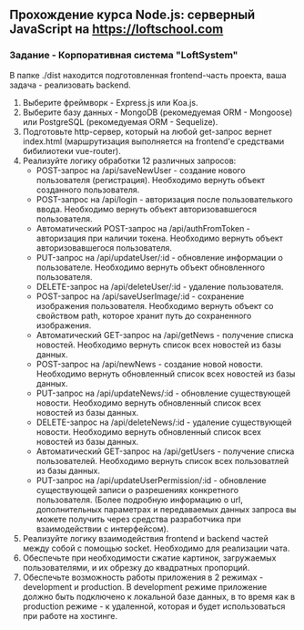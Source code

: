 ## Прохождение курса Node.js: серверный JavaScript на https://loftschool.com
### Задание -  Корпоративная система "LoftSystem"
В папке ./dist находится подготовленная frontend-часть проекта, ваша задача - реализовать backend.

1. Выберите фреймворк - Express.js или Koa.js.
2. Выберите базу данных - MongoDB (рекомедуемая ORM - Mongoose) или PostgreSQL (рекомедуемая ORM - Sequelize).
3. Подготовьте http-сервер, который на любой get-запрос вернет index.html (маршрутизация выполняется на frontend'e средствами бибилиотеки vue-router).
4. Реализуйте логику обработки 12 различных запросов:
   - POST-запрос на /api/saveNewUser - создание нового пользователя (регистрация). Необходимо вернуть объект созданного пользователя.
   - POST-запрос на /api/login - авторизация после пользователького ввода. Необходимо вернуть объект авторизовавшегося пользователя.
   - Автоматический POST-запрос на /api/authFromToken - авторизация при наличии токена. Необходимо вернуть объект авторизовавшегося пользователя.
   - PUT-запрос на /api/updateUser/:id - обновление информации о пользователе. Необходимо вернуть объект обновленного пользователя.
   - DELETE-запрос на /api/deleteUser/:id - удаление пользователя.
   - POST-запрос на /api/saveUserImage/:id - сохранение изображения пользователя. Необходимо вернуть объект со свойством path, которое хранит путь до сохраненного изображения.
   - Автоматический GET-запрос на /api/getNews - получение списка новостей. Необходимо вернуть список всех новостей из базы данных.
   - POST-запрос на /api/newNews - создание новой новости. Необходимо вернуть обновленный список всех новостей из базы данных.
   - PUT-запрос на /api/updateNews/:id - обновление существующей новости. Необходимо вернуть обновленный список всех новостей из базы данных.
   - DELETE-запрос на /api/deleteNews/:id - удаление существующей новости. Необходимо вернуть обновленный список всех новостей из базы данных.
   - Автоматический GET-запрос на /api/getUsers - получение списка пользователей. Необходимо вернуть список всех пользоватлей из базы данных.
   - PUT-запрос на /api/updateUserPermission/:id - обновление существующей записи о разрешениях конкретного пользователя. (Более подробную информацию о url, дополнительных параметрах и передаваемых данных запроса вы можете получить через средства разработчика при взаимодействии с интерфейсом).
5. Реализуйте логику взаимодействия frontend и backend частей между собой с помощью socket. Необходимо для реализации чата.
6. Обеспечьте при необходимости сжатие картинок, загружаемых пользователями, и их обрезку до квадратных пропорций.
7. Обеспечьте возможность работы приложения в 2 режимах - development и production. В development режиме приложение должно быть подключено к локальной базе данных, в то время как в production режиме - к удаленной, которая и будет использоваться при работе на хостинге.
